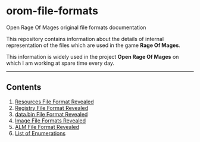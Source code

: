 # orom-file-formats
Open Rage Of Mages original file formats documentation

This repository contains information about the details of internal representation of the files which are used in the game **Rage Of Mages**.

This information is widely used in the project **Open Rage Of Mages** on which I am working at spare time every day.

---
## Contents
1. [Resources File Format Revealed](./ResourceFileFormatDescription.md)
2. [Registry File Format Revealed](./RegistryFileFormatDescription.md)
3. [data.bin File Format Revealed](./DataBinFileFormat.md)
4. [Image File Formats Revealed](./ImageFileFormats.md)
5. [ALM File Format Revealed](./ALMFormat/ALMFileFormat.md)
6. [List of Enumerations](./ListOfEnumerations.md)

